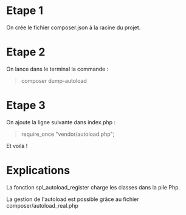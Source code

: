 # Etape 1

On crée le fichier composer.json à la racine du projet.

# Etape 2

On lance dans le terminal la commande :

> composer dump-autoload

# Etape 3

On ajoute la ligne suivante dans index.php :

> require_once "vendor/autoload.php";

Et voilà !

# Explications

La fonction spl_autoload_register charge les classes dans la pile Php.

La gestion de l'autoload est possible grâce au fichier composer/autoload_real.php
 